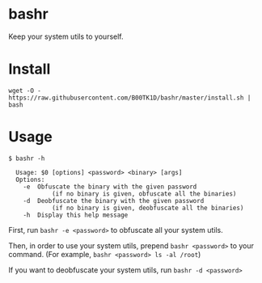 # bashr

Keep your system utils to yourself.

# Install

`wget -O - https://raw.githubusercontent.com/B00TK1D/bashr/master/install.sh | bash`

# Usage

```{bash}
$ bashr -h

  Usage: $0 [options] <password> <binary> [args]
  Options:
    -e  Obfuscate the binary with the given password
            (if no binary is given, obfuscate all the binaries)
    -d  Deobfuscate the binary with the given password
            (if no binary is given, deobfuscate all the binaries)
    -h  Display this help message
```

First, run `bashr -e <password>` to obfuscate all your system utils.

Then, in order to use your system utils, prepend `bashr <password>` to your command.  (For example, `bashr <password> ls -al /root`)

If you want to deobfuscate your system utils, run `bashr -d <password>`